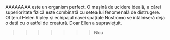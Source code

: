 AAAAAAAA este un organism perfect. O mașină de ucidere ideală, a cărei superioritate fizică este combinată cu setea lui fenomenală de distrugere. Ofițerul Helen Ripley și echipajul navei spațiale Nostromo se întâlniseră deja o dată cu o astfel de creatură. Doar Ellen a supraviețuit.
>>>>>>> Nou

